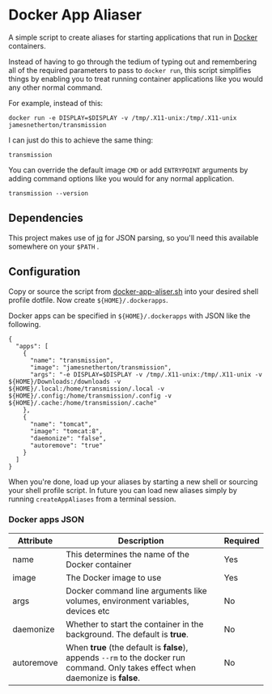 # Docker App Aliaser

A simple script to create aliases for starting applications that run in [Docker](http://www.docker.com) containers.

Instead of having to go through the tedium of typing out and remembering all of the required parameters to pass to `docker run`, this script simplifies things by enabling you to treat running container applications like you would any other normal command.

For example, instead of this:

```
docker run -e DISPLAY=$DISPLAY -v /tmp/.X11-unix:/tmp/.X11-unix jamesnetherton/transmission
```
I can just do this to achieve the same thing:

```
transmission
```

You can override the default image `CMD` or add `ENTRYPOINT` arguments by adding command options like you would for any normal application.

```
transmission --version
```

## Dependencies

This project makes use of [jq](https://stedolan.github.io/jq/) for JSON parsing, so you'll need this available somewhere on your `$PATH` .

## Configuration

Copy or source the script from [docker-app-aliser.sh](docker-app-aliaser.sh) into your desired shell profile dotfile. Now create `${HOME}/.dockerapps`.

Docker apps can be specified in `${HOME}/.dockerapps` with JSON like the following.

```
{
  "apps": [
    {
      "name": "transmission",
      "image": "jamesnetherton/transmission",
      "args": "-e DISPLAY=$DISPLAY -v /tmp/.X11-unix:/tmp/.X11-unix -v ${HOME}/Downloads:/downloads -v ${HOME}/.local:/home/transmission/.local -v ${HOME}/.config:/home/transmission/.config -v ${HOME}/.cache:/home/transmission/.cache"
    },
    {
      "name": "tomcat",
      "image": "tomcat:8",
      "daemonize": "false",
      "autoremove": "true"
    }
  ]
}
```

When you're done, load up your aliases by starting a new shell or sourcing your shell profile script. In future you can load new aliases simply by running `createAppAliases` from a terminal session.

### Docker apps JSON

| Attribute  | Description  | Required |
|---|---|---| 
| name  | This determines the name of the Docker container | Yes |
| image  | The Docker image to use  | Yes |
| args  | Docker command line arguments like volumes, environment variables, devices etc  | No |
| daemonize | Whether to start the container in the background. The default is __true__. | No |
| autoremove | When __true__ (the default is __false__), appends `--rm` to the docker run command. Only takes effect when daemonize is __false__. | No |
